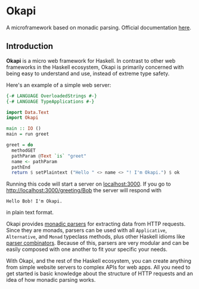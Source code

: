 # Okapi

A microframework based on monadic parsing. Official documentation [here](https://www.okapi.wiki/).

## Introduction

**Okapi** is a micro web framework for Haskell.
In contrast to other web frameworks in the Haskell ecosystem, Okapi is primarily concerned with being easy to understand and use, instead of extreme type safety.

Here's an example of a simple web server:

```haskell
{-# LANGUAGE OverloadedStrings #-}
{-# LANGUAGE TypeApplications #-}

import Data.Text
import Okapi

main :: IO ()
main = run greet

greet = do
  methodGET
  pathParam @Text `is` "greet"
  name <- pathParam
  pathEnd
  return $ setPlaintext ("Hello " <> name <> "! I'm Okapi.") $ ok
```

Running this code will start a server on [localhost:3000](http://localhost:3000.org).
If you go to [http://localhost:3000/greeting/Bob]() the server will respond with

```Hello Bob! I'm Okapi.```

in plain text format.

Okapi provides [monadic parsers](https://www.cs.nott.ac.uk/~pszgmh/monparsing.pdf) for extracting data from HTTP requests.
Since they are monads, parsers can be used with all `Applicative`, `Alternative`, and `Monad` typeclass methods, plus other Haskell idioms like [parser combinators](https://hackage.haskell.org/package/parser-combinators).
Because of this, parsers are very modular and can be easily composed with one another to fit your specific your needs.

With Okapi, and the rest of the Haskell ecosystem, you can create anything from simple website servers to complex APIs for web apps.
All you need to get started is basic knowledge about the structure of HTTP requests and an idea of how monadic parsing works.
